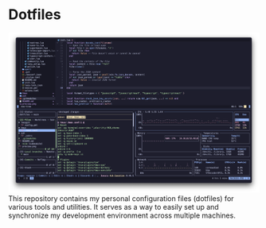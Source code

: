 # Dotfiles
![Preview of my dotfiles](./preview.png)
This repository contains my personal configuration files (dotfiles) for various tools and utilities. It serves as a way to easily set up and synchronize my development environment across multiple machines.
